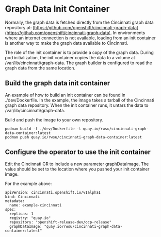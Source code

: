 # Graph Data Init Container

Normally, the graph data is fetched directly from the Cincinnati graph
data repository at: [https://github.com/openshift/cincinnati-graph-data](https://github.com/openshift/cincinnati-graph-data).
In environments where an internet connection is not available, loading
from an init container is another way to make the graph data available
to Cincinnati.

The role of the init container is to provide a copy of the graph data.
During pod initialization, the init container copies the data to a volume
at /var/lib/cincinnati/graph-data. The graph builder is configured to read 
the graph data from the same location.

## Build the graph data init container

An example of how to build an init container can be found in ./dev/Dockerfile.
In the example, the image takes a tarball of the Cincinnati graph data repository.
When the init container runs, it untars the data to /var/lib/cincinnati/graph-data.

Build and push the image to your own repository. 

````
podman build -f ./dev/Dockerfile -t quay.io/rwsu/cincinnati-graph-data-container:latest
podman push quay.io/rwsu/cincinnati-graph-data-container:latest
````

## Configure the operator to use the init container

Edit the Cincinnati CR to include a new parameter graphDataImage.
The value should be set to the location where you pushed your init 
container image.

For the example above:
```
apiVersion: cincinnati.openshift.io/v1alpha1
kind: Cincinnati
metadata:
  name: example-cincinnati
spec:
  replicas: 1
  registry: "quay.io"
  repository: "openshift-release-dev/ocp-release"
  graphDataImage: "quay.io/rwsu/cincinnati-graph-data-container:latest"
```
